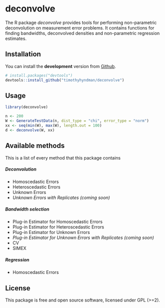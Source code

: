 
<!-- README.md is generated from README.Rmd. Please edit that file -->
deconvolve
==========

The R package *deconvolve* provides tools for performing non-parametric deconvolution on measurement error problems. It contains functions for finding bandwidths, deconvolved densities and non-parametric regression estimates.

Installation
------------

You can install the **development** version from [Github](https://github.com/timothyhyndman/deconvolve).

``` r
# install.packages("devtools")
devtools::install_github("timothyhyndman/deconvolve")
```

Usage
-----

``` r
library(deconvolve)

n <- 200
W <- GenerateTestData(n, dist_type = "chi", error_type = "norm")
xx <- seq(min(W), max(W), length.out = 100)
d <- deconvolve(W, xx)
```

Available methods
-----------------

This is a list of every method that this package contains

##### Deconvolution

-   Homoscedastic Errors
-   Heteroscedastic Errors
-   Unknown Errors
-   *Unknown Errors with Replicates (coming soon)*

##### Bandwidth selection

-   Plug-in Estimator for Homoscedastic Errors
-   Plug-in Estimator for Heteroscedastic Errors
-   Plug-in Estimator for Unknown Errors
-   *Plug-in Estimator for Unknown Errors with Replicates (coming soon)*
-   CV
-   SIMEX

##### Regression

-   Homoscedastic Errors

License
-------

This package is free and open source software, licensed under GPL (&gt;=2).
